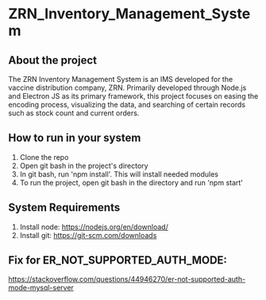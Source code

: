 # ZRN_Inventory_Management_System

## About the project
The ZRN Inventory Management System is an IMS developed for the vaccine distribution company, ZRN. Primarily developed through Node.js and Electron JS as its primary framework, this project focuses on easing the encoding process, visualizing the data, and searching of certain records such as stock count and current orders.

## How to run in your system
1. Clone the repo
2. Open git bash in the project's directory
3. In git bash, run 'npm install'. This will install needed modules
4. To run the project, open git bash in the directory and run 'npm start'

## System Requirements
1. Install node: https://nodejs.org/en/download/
2. Install git: https://git-scm.com/downloads

## Fix for ER_NOT_SUPPORTED_AUTH_MODE:
https://stackoverflow.com/questions/44946270/er-not-supported-auth-mode-mysql-server

